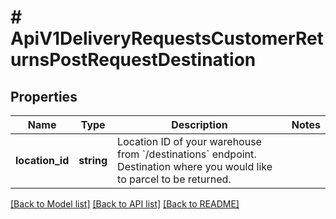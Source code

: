# # ApiV1DeliveryRequestsCustomerReturnsPostRequestDestination

## Properties

Name | Type | Description | Notes
------------ | ------------- | ------------- | -------------
**location_id** | **string** | Location ID of your warehouse from &#x60;/destinations&#x60; endpoint. Destination where you would like to parcel to be returned. |

[[Back to Model list]](../../README.md#models) [[Back to API list]](../../README.md#endpoints) [[Back to README]](../../README.md)
